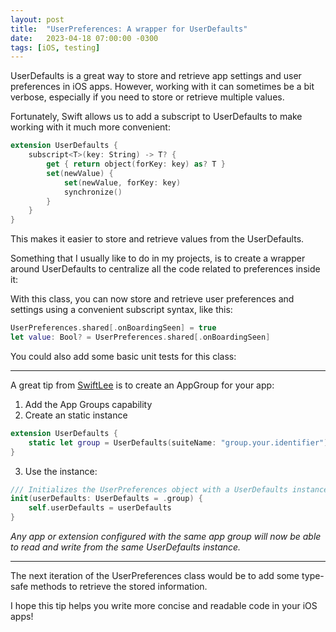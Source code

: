 ```yaml
---
layout: post
title:  "UserPreferences: A wrapper for UserDefaults"
date:   2023-04-18 07:00:00 -0300
tags: [iOS, testing]
---
```


UserDefaults is a great way to store and retrieve app settings and user preferences in iOS apps. However, working with it can sometimes be a bit verbose, especially if you need to store or retrieve multiple values.

Fortunately, Swift allows us to add a subscript to UserDefaults to make working with it much more convenient:
```swift
extension UserDefaults {
    subscript<T>(key: String) -> T? {
        get { return object(forKey: key) as? T }
        set(newValue) {
            set(newValue, forKey: key)
            synchronize()
        }
    }
}
```

This makes it easier to store and retrieve values from the UserDefaults.

Something that I usually like to do in my projects, is to create a wrapper around UserDefaults to centralize all the code related to preferences inside it:

<script src="https://gist.github.com/mdb1/2c902ea002c071642ea9dc119633c304.js"></script>

With this class, you can now store and retrieve user preferences and settings using a convenient subscript syntax, like this:

```swift
UserPreferences.shared[.onBoardingSeen] = true
let value: Bool? = UserPreferences.shared[.onBoardingSeen]
```

You could also add some basic unit tests for this class:

<script src="https://gist.github.com/mdb1/cbac7df658d467c8c3e0e8084df49a5e.js"></script>

---

A great tip from [SwiftLee](https://www.avanderlee.com/swift/user-defaults-preferences/) is to create an AppGroup for your app:
1. Add the App Groups capability
2. Create an static instance
```swift
extension UserDefaults {
    static let group = UserDefaults(suiteName: "group.your.identifier")!
}
```
3. Use the instance:
```swift
/// Initializes the UserPreferences object with a UserDefaults instance.
init(userDefaults: UserDefaults = .group) {
    self.userDefaults = userDefaults
}
```

_Any app or extension configured with the same app group will now be able to read and write from the same UserDefaults instance._

---

The next iteration of the UserPreferences class would be to add some type-safe methods to retrieve the stored information.

I hope this tip helps you write more concise and readable code in your iOS apps!